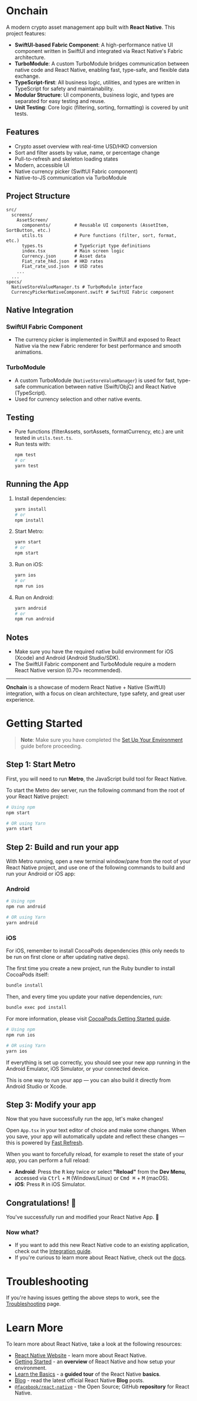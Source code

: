 # Onchain

A modern crypto asset management app built with **React Native**. This project features:

- **SwiftUI-based Fabric Component**: A high-performance native UI component written in SwiftUI and integrated via React Native's Fabric architecture.
- **TurboModule**: A custom TurboModule bridges communication between native code and React Native, enabling fast, type-safe, and flexible data exchange.
- **TypeScript-first**: All business logic, utilities, and types are written in TypeScript for safety and maintainability.
- **Modular Structure**: UI components, business logic, and types are separated for easy testing and reuse.
- **Unit Testing**: Core logic (filtering, sorting, formatting) is covered by unit tests.

## Features

- Crypto asset overview with real-time USD/HKD conversion
- Sort and filter assets by value, name, or percentage change
- Pull-to-refresh and skeleton loading states
- Modern, accessible UI
- Native currency picker (SwiftUI Fabric component)
- Native-to-JS communication via TurboModule

## Project Structure

```
src/
  screens/
    AssetScreen/
      components/         # Reusable UI components (AssetItem, SortButton, etc.)
      utils.ts            # Pure functions (filter, sort, format, etc.)
      types.ts            # TypeScript type definitions
      index.tsx           # Main screen logic
      Currency.json       # Asset data
      Fiat_rate_hkd.json  # HKD rates
      Fiat_rate_usd.json  # USD rates
    ...
  ...
specs/
  NativeStoreValueManager.ts # TurboModule interface
  CurrencyPickerNativeComponent.swift # SwiftUI Fabric component
```

## Native Integration

### SwiftUI Fabric Component

- The currency picker is implemented in SwiftUI and exposed to React Native via the new Fabric renderer for best performance and smooth animations.

### TurboModule

- A custom TurboModule (`NativeStoreValueManager`) is used for fast, type-safe communication between native (Swift/ObjC) and React Native (TypeScript).
- Used for currency selection and other native events.

## Testing

- Pure functions (filterAssets, sortAssets, formatCurrency, etc.) are unit tested in `utils.test.ts`.
- Run tests with:
  ```sh
  npm test
  # or
  yarn test
  ```

## Running the App

1. Install dependencies:
   ```sh
   yarn install
   # or
   npm install
   ```
2. Start Metro:
   ```sh
   yarn start
   # or
   npm start
   ```
3. Run on iOS:
   ```sh
   yarn ios
   # or
   npm run ios
   ```
4. Run on Android:
   ```sh
   yarn android
   # or
   npm run android
   ```

## Notes

- Make sure you have the required native build environment for iOS (Xcode) and Android (Android Studio/SDK).
- The SwiftUI Fabric component and TurboModule require a modern React Native version (0.70+ recommended).

---

**Onchain** is a showcase of modern React Native + Native (SwiftUI) integration, with a focus on clean architecture, type safety, and great user experience.

# Getting Started

> **Note**: Make sure you have completed the [Set Up Your Environment](https://reactnative.dev/docs/set-up-your-environment) guide before proceeding.

## Step 1: Start Metro

First, you will need to run **Metro**, the JavaScript build tool for React Native.

To start the Metro dev server, run the following command from the root of your React Native project:

```sh
# Using npm
npm start

# OR using Yarn
yarn start
```

## Step 2: Build and run your app

With Metro running, open a new terminal window/pane from the root of your React Native project, and use one of the following commands to build and run your Android or iOS app:

### Android

```sh
# Using npm
npm run android

# OR using Yarn
yarn android
```

### iOS

For iOS, remember to install CocoaPods dependencies (this only needs to be run on first clone or after updating native deps).

The first time you create a new project, run the Ruby bundler to install CocoaPods itself:

```sh
bundle install
```

Then, and every time you update your native dependencies, run:

```sh
bundle exec pod install
```

For more information, please visit [CocoaPods Getting Started guide](https://guides.cocoapods.org/using/getting-started.html).

```sh
# Using npm
npm run ios

# OR using Yarn
yarn ios
```

If everything is set up correctly, you should see your new app running in the Android Emulator, iOS Simulator, or your connected device.

This is one way to run your app — you can also build it directly from Android Studio or Xcode.

## Step 3: Modify your app

Now that you have successfully run the app, let's make changes!

Open `App.tsx` in your text editor of choice and make some changes. When you save, your app will automatically update and reflect these changes — this is powered by [Fast Refresh](https://reactnative.dev/docs/fast-refresh).

When you want to forcefully reload, for example to reset the state of your app, you can perform a full reload:

- **Android**: Press the <kbd>R</kbd> key twice or select **"Reload"** from the **Dev Menu**, accessed via <kbd>Ctrl</kbd> + <kbd>M</kbd> (Windows/Linux) or <kbd>Cmd ⌘</kbd> + <kbd>M</kbd> (macOS).
- **iOS**: Press <kbd>R</kbd> in iOS Simulator.

## Congratulations! :tada:

You've successfully run and modified your React Native App. :partying_face:

### Now what?

- If you want to add this new React Native code to an existing application, check out the [Integration guide](https://reactnative.dev/docs/integration-with-existing-apps).
- If you're curious to learn more about React Native, check out the [docs](https://reactnative.dev/docs/getting-started).

# Troubleshooting

If you're having issues getting the above steps to work, see the [Troubleshooting](https://reactnative.dev/docs/troubleshooting) page.

# Learn More

To learn more about React Native, take a look at the following resources:

- [React Native Website](https://reactnative.dev) - learn more about React Native.
- [Getting Started](https://reactnative.dev/docs/environment-setup) - an **overview** of React Native and how setup your environment.
- [Learn the Basics](https://reactnative.dev/docs/getting-started) - a **guided tour** of the React Native **basics**.
- [Blog](https://reactnative.dev/blog) - read the latest official React Native **Blog** posts.
- [`@facebook/react-native`](https://github.com/facebook/react-native) - the Open Source; GitHub **repository** for React Native.
